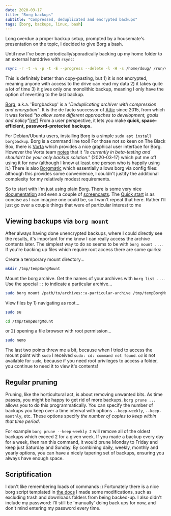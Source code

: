 ```yaml
---
date: 2020-03-17
title: "Borg backups"
subtitle: "Compressed, deduplicated and encrypted backups"
tags: [borg, backups, linux, bash]
---
```


Long overdue a proper backup setup, prompted by a housemate's presentation on the topic, I decided to give Borg a bash.

Until now I've been periodically/sporadically backing up my home folder to an external harddrive with `rsync`:

```bash
rsync -r -t -v -p -t -E --progress --delete -l -H -s /home/doug/ /run/var/media/harddisk 
```

This is definitely better than copy-pasting, but 1) it is not encrypted, meaning anyone with access to the drive can read my data 2) it takes quite a lot of time 3) it gives only one monolithic backup, meaning I only have the option of reverting to the last backup.

[Borg](https://www.borgbackup.org/), a.k.a. 'Borgbackup' is a _"Deduplicating archiver with compression and encryption"_. It is the de facto successor of [Attic](https://en.wikipedia.org/wiki/Attic_(backup_software)#Borg) since 2015, from which it was forked _"to allow some different approaches to development, goals and policy"_[[ref](https://github.com/borgbackup/borg/issues/1)] From a user perspective, it lets you make **quick, space-efficient, password-protected backups.**

For Debian/Ubuntu users, installing Borg is a simple `sudo apt install borgbackup`. Borg is a command line tool! For those not so keen on The Black Box, there is [Vorta](https://vorta.borgbase.com/) which provides a nice graphical user interface for Borg. However the Vorta team [notes](https://vorta.borgbase.com/usage/) that it _"is currently in beta-testing and shouldn’t be your only backup solution."_ (2020-03-17) which put me off using it for now (although I know at least one person who is happily using it.) There is also [Borgmatic](https://torsion.org/borgmatic/) which essentially allows borg via config files: although this provides some convenience, I couldn't justify the additional complexity for my relatively modest requirements.

So to start with I'm just using plain Borg. There is some very nice [documentation](https://borgbackup.readthedocs.io/en/stable/) and even a couple of [screencasts](https://asciinema.org/~borgbackup). The [Quick start](https://borgbackup.readthedocs.io/en/stable/quickstart.html) is as concise as I can imagine one could be, so I won't repeat that here. Rather I'll just go over a couple things that were of particular interest to me

## Viewing backups via `borg mount`

After always having done unencrypted backups, where I could directly see the results, it's important for me know I can really access the archive contents later. The simplest way to do so seems to be with `borg mount ...`. If you're backing up files which require root access there are some quirks:

Create a temporary mount directory...

```bash
mkdir /tmp/tempBorgMount
```

Mount the borg archive. Get the names of your archives with `borg list ...`. Use the special `::` to indicate a particular archive...

```bash
sudo borg mount /path/to/archives::a-particular-archive /tmp/tempBorgMount
```

View files by 1) navigating as root...

```bash
sudo su
```
```bash
cd /tmp/tempBorgMount
```

or 2) opening a file browser with root permission...

```bash
sudo nemo
```

The last two points threw me a bit, because when I tried to access the mount point with `sudo` I received `sudo: cd: command not found`. `cd` is not available for `sudo`, because if you need root privileges to access a folder, you continue to need it to view it's contents!

## Regular pruning

Pruning, like the horticultural act, is about removing unwanted bits. As time passes, you might be happy to get rid of more backups. `borg prune ...` allows you to do this programmatically. You can specify the number of backups you keep over a time interval with options `--keep-weekly`, `--keep-monthly`, etc. These options specify _the number of copies to keep within that time period_.

For example `borg prune --keep-weekly 2` will remove all of the oldest backups which exceed 2 for a given week. If you made a backup every day for a week, then ran this command, it would prune Monday to Friday and keep just Saturday and Sunday. By combining daily, weekly, monthly and yearly options, you can have a nicely tapering set of backups, ensuring you always have enough space.

## Scriptification

I don't like remembering loads of commands :) Fortunately there is a nice borg script templated in [the docs](https://borgbackup.readthedocs.io/en/stable/quickstart.html#automating-backups) I made some modifications, such as excluding trash and downloads folders from being backed-up. I also didn't include my password: I'll still be 'manually' doing back ups for now, and don't mind entering my password every time.
